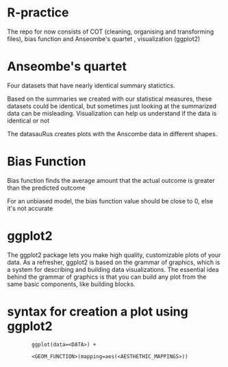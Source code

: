 # R-practice
The repo for now consists of COT (cleaning, organising and transforming files), bias function and Anseombe's quartet , visualization (ggplot2)

# Anseombe's quartet
Four datasets that have nearly identical summary statictics.

Based on the summaries we created with our statistical measures, these datasets could be identical, but sometimes just looking at the summarized data can be misleading. Visualization can help us understand if the data is identical or not

The datasauRus creates plots with the Anscombe data in different shapes. 


# Bias Function 
Bias function finds the average amount that the actual outcome is greater than the predicted outcome

For an unbiased model, the bias function value should be close to 0, else it's not accurate

# ggplot2
The ggplot2 package lets you make high quality, customizable plots of your data. As a refresher, ggplot2 is based on the grammar of graphics, which is a system for describing and building data visualizations. The essential idea behind the grammar of graphics is that you can build any plot from the same basic components, like building blocks. 

# syntax for creation a plot using ggplot2

            ggplot(data=<DATA>) +

            <GEOM_FUNCTION>(mapping=aes(<AESTHETHIC_MAPPINGS>))
